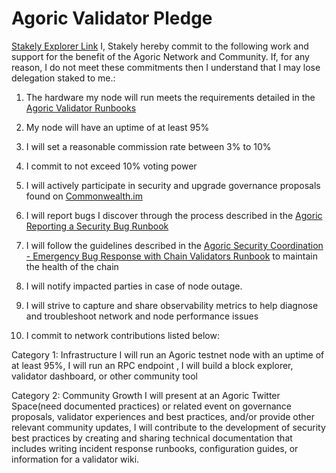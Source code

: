 # Agoric Validator Pledge
 
[Stakely Explorer Link](https://main.explorer.agoric.net/validator/agoricvaloper1mxhgvj2c93xahahx9d9fc7rwwtufqza5cn6uhn)
I, Stakely hereby commit to the following work and support for the benefit of the Agoric Network and Community. If, for any reason, I do not meet these commitments then I understand that I may lose delegation staked to me.:
 

1. The hardware my node will run meets the requirements detailed in the [Agoric Validator Runbooks]( https://github.com/Agoric/agoric-sdk/wiki/Runbook%... )
 

2. My node will have an uptime of at least 95%
 

3. I will set a reasonable commission rate between 3% to 10%
 

4. I commit to not exceed 10% voting power
 

5. I will actively participate in security and upgrade governance proposals found on [Commonwealth.im]( https://commonwealth.im/agoric )
 

6. I will report bugs I discover through the process described in the [Agoric Reporting a Security Bug Runbook]( https://github.com/Agoric/agoric-sdk/wiki/Runbook%... )
 

7. I will follow the guidelines described in the [Agoric Security Coordination - Emergency Bug Response with Chain Validators Runbook]( https://github.com/Agoric/agoric-sdk/wiki/Runbook%... ) to maintain the health of the chain
 

8. I will notify impacted parties in case of node outage.
 

9. I will strive to capture and share observability metrics to help diagnose and troubleshoot network and node performance issues
 

10. I commit to network contributions listed below:
 

Category 1: Infrastructure
 I will run an Agoric testnet node with an uptime of at least 95%, I will run an RPC endpoint , I will build a block explorer, validator dashboard, or other community tool

Category 2: Community Growth
 I will present at an Agoric Twitter Space(need documented practices) or related event on governance proposals, validator experiences and best practices, and/or provide other relevant community updates, I will contribute to the development of security best practices by creating and sharing technical documentation that includes writing incident response runbooks, configuration guides, or information for a validator wiki. ‌
